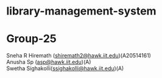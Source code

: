 # library-management-system
# Group-25

Sneha R Hiremath (shiremath2@hawk.iit.edu)(A20514161)\
Anusha Sp (asp@hawk.iit.edu)(A)\
Swetha Sighakolli(ssighakolli@hawk.iit.edu)(A)
